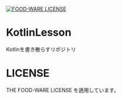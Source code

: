 [![FOOD-WARE LICENSE](https://img.shields.io/badge/license-%F0%9F%8D%A3%F0%9F%8D%BB%F0%9F%A5%A9-blue)](https://github.com/nao1215/food-ware-license) 
# KotlinLesson
Kotlinを書き散らすリポジトリ

# LICENSE
THE FOOD-WARE LICENSE を適用しています。
